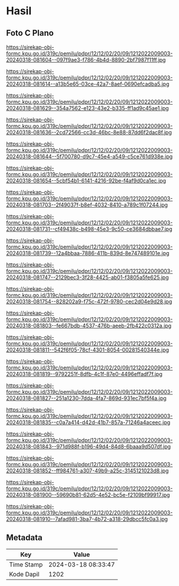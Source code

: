 # Hasil

## Foto C Plano

https://sirekap-obj-formc.kpu.go.id/319c/pemilu/pdpr/12/12/02/20/09/1212022009003-20240318-081604--097f9ae3-f786-4b4d-8890-2bf7987f11ff.jpg

https://sirekap-obj-formc.kpu.go.id/319c/pemilu/pdpr/12/12/02/20/09/1212022009003-20240318-081614--a13b5e65-03ce-42a7-8aef-0690efcadba5.jpg

https://sirekap-obj-formc.kpu.go.id/319c/pemilu/pdpr/12/12/02/20/09/1212022009003-20240318-081629--354a7562-e123-43e2-b335-ff1ad9c45ae1.jpg

https://sirekap-obj-formc.kpu.go.id/319c/pemilu/pdpr/12/12/02/20/09/1212022009003-20240318-081636--2cd72566-cc3d-46bc-8e88-87dd6f2dac8f.jpg

https://sirekap-obj-formc.kpu.go.id/319c/pemilu/pdpr/12/12/02/20/09/1212022009003-20240318-081644--5f700780-d9c7-45e4-a549-c5ce761d938e.jpg

https://sirekap-obj-formc.kpu.go.id/319c/pemilu/pdpr/12/12/02/20/09/1212022009003-20240318-081654--5cbf54b1-6141-4216-92be-f4af9d0ca1ec.jpg

https://sirekap-obj-formc.kpu.go.id/319c/pemilu/pdpr/12/12/02/20/09/1212022009003-20240318-081703--2f49037f-b8ef-4032-8410-a789c1f07244.jpg

https://sirekap-obj-formc.kpu.go.id/319c/pemilu/pdpr/12/12/02/20/09/1212022009003-20240318-081731--cf49438c-b498-45e3-9c50-ce3684dbbae7.jpg

https://sirekap-obj-formc.kpu.go.id/319c/pemilu/pdpr/12/12/02/20/09/1212022009003-20240318-081739--12a4bbaa-7886-411b-839d-8e747489101e.jpg

https://sirekap-obj-formc.kpu.go.id/319c/pemilu/pdpr/12/12/02/20/09/1212022009003-20240318-081747--2129bec3-3f28-4425-ab01-f3805a5fe625.jpg

https://sirekap-obj-formc.kpu.go.id/319c/pemilu/pdpr/12/12/02/20/09/1212022009003-20240318-081754--828202a9-f75c-472f-9780-cec2d04e9d28.jpg

https://sirekap-obj-formc.kpu.go.id/319c/pemilu/pdpr/12/12/02/20/09/1212022009003-20240318-081803--fe667bdb-4537-476b-aeeb-2fb422c0312a.jpg

https://sirekap-obj-formc.kpu.go.id/319c/pemilu/pdpr/12/12/02/20/09/1212022009003-20240318-081811--542f6f05-78cf-4301-8054-00281540344e.jpg

https://sirekap-obj-formc.kpu.go.id/319c/pemilu/pdpr/12/12/02/20/09/1212022009003-20240318-081819--9792251f-8dfb-4c1f-87e0-4496effadf7f.jpg

https://sirekap-obj-formc.kpu.go.id/319c/pemilu/pdpr/12/12/02/20/09/1212022009003-20240318-081827--251a1230-7dda-4fa7-869d-931ec7bf5f4a.jpg

https://sirekap-obj-formc.kpu.go.id/319c/pemilu/pdpr/12/12/02/20/09/1212022009003-20240318-081835--c0a7a414-d42d-41b7-857a-71246a4aceec.jpg

https://sirekap-obj-formc.kpu.go.id/319c/pemilu/pdpr/12/12/02/20/09/1212022009003-20240318-081843--971d988f-b196-49d4-84d8-6baaa9d507df.jpg

https://sirekap-obj-formc.kpu.go.id/319c/pemilu/pdpr/12/12/02/20/09/1212022009003-20240318-081852--ff984761-a307-49b9-a25c-3145121023d8.jpg

https://sirekap-obj-formc.kpu.go.id/319c/pemilu/pdpr/12/12/02/20/09/1212022009003-20240318-081900--59690b81-62d5-4e52-bc5e-f2109bf99917.jpg

https://sirekap-obj-formc.kpu.go.id/319c/pemilu/pdpr/12/12/02/20/09/1212022009003-20240318-081910--7afad981-3ba7-4b72-a318-29dbcc5fc0a3.jpg


## Metadata

| Key        | Value               |
| ---------- | ------------------- |
| Time Stamp | 2024-03-18 08:33:47 |
| Kode Dapil | 1202                |



